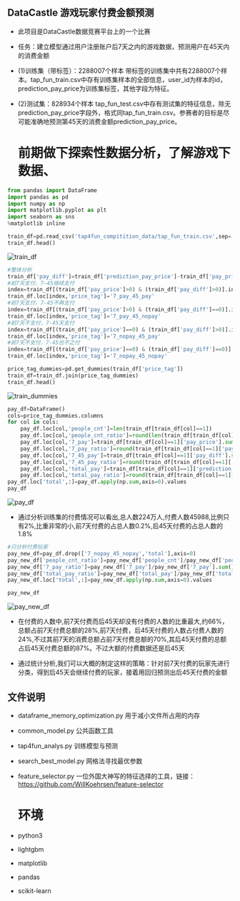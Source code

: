 
## DataCastle 游戏玩家付费金额预测

* 此项目是DataCastle数据竞赛平台上的一个比赛

* 任务：建立模型通过用户注册账户后7天之内的游戏数据，预测用户在45天内的消费金额

* (1)训练集（带标签）：2288007个样本 带标签的训练集中共有2288007个样本。tap_fun_train.csv中存有训练集样本的全部信息，user_id为样本的id，prediction_pay_price为训练集标签，其他字段为特征。

* (2)测试集：828934个样本 tap_fun_test.csv中存有测试集的特征信息，除无prediction_pay_price字段外，格式同tap_fun_train.csv。参赛者的目标是尽可能准确地预测第45天的消费金额prediction_pay_price。

  #  前期做下探索性数据分析，了解游戏下数据、


```python
from pandas import DataFrame
import pandas as pd
import numpy as np
import matplotlib.pyplot as plt
import seaborn as sns
%matplotlib inline
```


```python
train_df=pd.read_csv('tap4fun_compitition_data/tap_fun_train.csv',sep=',',usecols=[105,106,107,108])
train_df.head()
```

![train_df](F:\gitrepository\tap4fun_user_pay_analys\pictures\train_df.png)






```python
#整体分析
train_df['pay_diff']=train_df['prediction_pay_price']-train_df['pay_price']
#前7天支付，7—45继续支付
index=train_df[(train_df['pay_price']>0) & (train_df['pay_diff']>0)].index
train_df.loc[index,'price_tag']='7_pay_45_pay'
#前7天支付，7-45不再支付
index=train_df[(train_df['pay_price']>0) & (train_df['pay_diff']==0)].index
train_df.loc[index,'price_tag']='7_pay_45_nopay'
#前7天不支付，7-45天支付
index=train_df[(train_df['pay_price']==0) & (train_df['pay_diff']>0)].index
train_df.loc[index,'price_tag']='7_nopay_45_pay'
#前7天不支付，7-45也不之付
index=train_df[(train_df['pay_price']==0) & (train_df['pay_diff']==0)].index
train_df.loc[index,'price_tag']='7_nopay_45_nopay'

price_tag_dummies=pd.get_dummies(train_df['price_tag'])
train_df=train_df.join(price_tag_dummies)
train_df.head()
```

![train_dummies](F:\gitrepository\tap4fun_user_pay_analys\pictures\train_dummies.png)




```python
pay_df=DataFrame()
cols=price_tag_dummies.columns
for col in cols:
    pay_df.loc[col,'people_cnt']=len(train_df[train_df[col]==1])
    pay_df.loc[col,'people_cnt_ratio']=round(len(train_df[train_df[col]==1])/len(train_df),3)
    pay_df.loc[col,'7_pay']=train_df[train_df[col]==1]['pay_price'].sum()
    pay_df.loc[col,'7_pay_ratio']=round(train_df[train_df[col]==1]['pay_price'].sum()/train_df['pay_price'].sum(),3)
    pay_df.loc[col,'7_45_pay']=train_df[train_df[col]==1]['pay_diff'].sum()
    pay_df.loc[col,'7_45_pay_ratio']=round(train_df[train_df[col]==1]['pay_diff'].sum()/train_df['pay_diff'].sum(),3)
    pay_df.loc[col,'total_pay']=train_df[train_df[col]==1]['prediction_pay_price'].sum()
    pay_df.loc[col,'total_pay_ratio']=round(train_df[train_df[col]==1]['prediction_pay_price'].sum()/train_df['prediction_pay_price'].sum(),3)
pay_df.loc['total',:]=pay_df.apply(np.sum,axis=0).values
pay_df
```

![pay_df](F:\gitrepository\tap4fun_user_pay_analys\pictures\pay_df.png)

* 通过分析训练集的付费情况可以看出,总人数224万人,付费人数45988,比例只有2%,比重非常的小,前7天付费的占总人数0.2%,后45天付费的占总人数的1.8%


```python
#只分析付费玩家
pay_new_df=pay_df.drop(['7_nopay_45_nopay','total'],axis=0)
pay_new_df['people_cnt_ratio']=pay_new_df['people_cnt']/pay_new_df['people_cnt'].sum()
pay_new_df['7_pay_ratio']=pay_new_df['7_pay']/pay_new_df['7_pay'].sum()
pay_new_df['total_pay_ratio']=pay_new_df['total_pay']/pay_new_df['total_pay'].sum()
pay_new_df.loc['total',:]=pay_new_df.apply(np.sum,axis=0).values
```


```python
pay_new_df
```

![pay_new_df](F:\gitrepository\tap4fun_user_pay_analys\pictures\pay_new_df.png)



* 在付费的人数中,前7天付费而后45天却没有付费的人数的比重最大,约66%，总额占前7天付费总额的28%,前7天付费，后45天付费的人数占付费人数的24%,不过其前7天的消费总额占前7天付费总额的70%,其后45天付费的总额占后45天付费总额的87%。不过大额的付费数据还是后45天

* 通过统计分析,我们可以大概的制定这样的策略：针对前7天付费的玩家先进行分类，得到后45天会继续付费的玩家，接着用回归预测出后45天付费的金额


##  文件说明

* dataframe_memory_optimization.py 用于减小文件所占用的内存

* common_model.py 公共函数工具

* tap4fun_analys.py 训练模型与预测

* search_best_model.py 网格法寻找最优参数

* feature_selector.py 一位外国大神写的特征选择的工具，链接：https://github.com/WillKoehrsen/feature-selector

  # 环境

* python3

* lightgbm

* matplotlib

* pandas

* scikit-learn

  ​

  ​

  ​